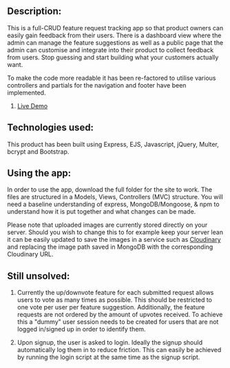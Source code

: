 ## Description:

This is a full-CRUD feature request tracking app so that product owners can easily gain feedback from their users. There is a dashboard view where the admin can manage the feature suggestions as well as a public page that the admin can customise and integrate into  their product to collect feedback from users. Stop guessing and start building what your customers actually want.

To make the code more readable it has been re-factored to utilise various controllers and partials for the navigation and footer have been implemented.

1. [Live Demo](https://shielded-anchorage-77439.herokuapp.com/sign-up/new)

## Technologies used:
This product has been built using Express, EJS, Javascript, jQuery, Multer, bcrypt and Bootstrap.

## Using the app:
In order to use the app, download the full folder for the site to work. The files are structured in a Models, Views, Controllers (MVC) structure. You will need a baseline understanding of express, MongoDB/Mongoose, & npm to understand how it is put together and what changes can be made. 

Please note that uploaded images are currently stored directly on your server. Should you wish to change this to for example keep your server lean it can be easily updated to save the images in a service such as [Cloudinary](https://cloudinary.com/) and replacing the image path saved in MongoDB with the corresponding Cloudinary URL.

## Still unsolved:
1. Currently the up/downvote feature for each submitted request allows users to vote as many times as possible. This should be restricted to one vote per user per feature suggestion. Additionally, the feature requests are not ordered by the amount of upvotes received. To achieve this a "dummy" user session needs to be created for users that are not logged in/signed up in order to identify them.

2. Upon signup, the user is asked to login. Ideally the signup should automatically log them in to reduce friction. This can easily be achieved by running the login script at the same time as the signup script.